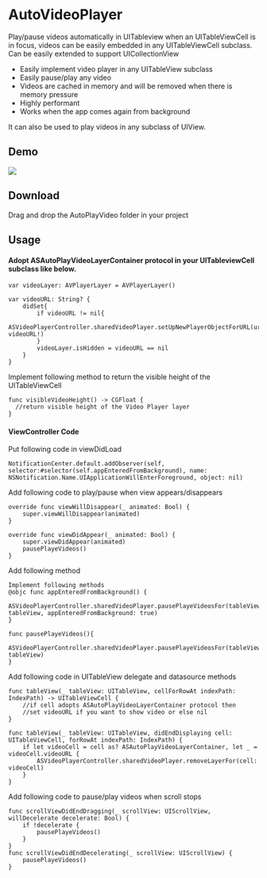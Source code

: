 # AutoVideoPlayer
Play/pause videos automatically in UITableview when an UITableViewCell is in focus, videos can be easily embedded in any UITableViewCell subclass.
Can be easily extended to support UICollectionView

* Easily implement video player in any UITableView subclass
* Easily pause/play any video
* Videos are cached in memory and will be removed when there is memory pressure
* Highly performant
* Works when the app comes again from background

It can also be used to play videos in any subclass of UIView.

## Demo
![](https://i.imgur.com/Q4ElIJt.gif)


## Download
Drag and drop the AutoPlayVideo folder in your project
## Usage

#### Adopt ASAutoPlayVideoLayerContainer protocol in your UITableviewCell subclass like below.

```
var videoLayer: AVPlayerLayer = AVPlayerLayer()
    
var videoURL: String? {
    didSet{
        if videoURL != nil{
            ASVideoPlayerController.sharedVideoPlayer.setUpNewPlayerObjectForURL(url: videoURL!)
        }
        videoLayer.isHidden = videoURL == nil
    }
}
```
Implement following method to return the visible height of the UITableViewCell
```
func visibleVideoHeight() -> CGFloat {
  //return visible height of the Video Player layer
}
```

#### ViewController Code

Put following code in viewDidLoad
```
NotificationCenter.default.addObserver(self, selector:#selector(self.appEnteredFromBackground), name: NSNotification.Name.UIApplicationWillEnterForeground, object: nil)
```

Add following code to play/pause when view appears/disappears
```
override func viewWillDisappear(_ animated: Bool) {
    super.viewWillDisappear(animated)
}

override func viewDidAppear(_ animated: Bool) {
    super.viewDidAppear(animated)
    pausePlayeVideos()
}
```
Add following method

```
Implement following methods
@objc func appEnteredFromBackground() {
    ASVideoPlayerController.sharedVideoPlayer.pausePlayeVideosFor(tableView: tableView, appEnteredFromBackground: true)
}

func pausePlayeVideos(){
    ASVideoPlayerController.sharedVideoPlayer.pausePlayeVideosFor(tableView: tableView)
}
```

Add following code in UITableView delegate and datasource methods
```
func tableView(_ tableView: UITableView, cellForRowAt indexPath: IndexPath) -> UITableViewCell {
    //if cell adopts ASAutoPlayVideoLayerContainer protocol then
    //set videoURL if you want to show video or else nil
}

func tableView(_ tableView: UITableView, didEndDisplaying cell: UITableViewCell, forRowAt indexPath: IndexPath) {
    if let videoCell = cell as? ASAutoPlayVideoLayerContainer, let _ = videoCell.videoURL {
        ASVideoPlayerController.sharedVideoPlayer.removeLayerFor(cell: videoCell)
    }
}
```
Add following code to pause/play videos when scroll stops
```
func scrollViewDidEndDragging(_ scrollView: UIScrollView, willDecelerate decelerate: Bool) {
    if !decelerate {
        pausePlayeVideos()
    }
}
func scrollViewDidEndDecelerating(_ scrollView: UIScrollView) {
    pausePlayeVideos()
}
```
